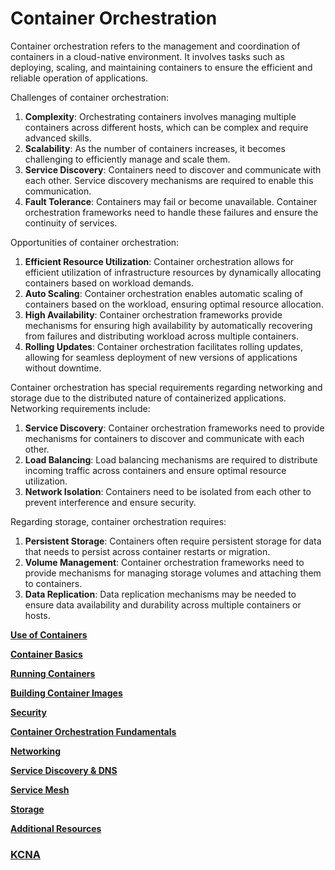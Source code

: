 # Container Orchestration

Container orchestration refers to the management and coordination of containers in a cloud-native environment. It involves tasks such as deploying, scaling, and maintaining containers to ensure the efficient and reliable operation of applications.

Challenges of container orchestration:

1. **Complexity**: Orchestrating containers involves managing multiple containers across different hosts, which can be complex and require advanced skills.
2. **Scalability**: As the number of containers increases, it becomes challenging to efficiently manage and scale them.
3. **Service Discovery**: Containers need to discover and communicate with each other. Service discovery mechanisms are required to enable this communication.
4. **Fault Tolerance**: Containers may fail or become unavailable. Container orchestration frameworks need to handle these failures and ensure the continuity of services.

Opportunities of container orchestration:

1. **Efficient Resource Utilization**: Container orchestration allows for efficient utilization of infrastructure resources by dynamically allocating containers based on workload demands.
2. **Auto Scaling**: Container orchestration enables automatic scaling of containers based on the workload, ensuring optimal resource allocation.
3. **High Availability**: Container orchestration frameworks provide mechanisms for ensuring high availability by automatically recovering from failures and distributing workload across multiple containers.
4. **Rolling Updates**: Container orchestration facilitates rolling updates, allowing for seamless deployment of new versions of applications without downtime.

Container orchestration has special requirements regarding networking and storage due to the distributed nature of containerized applications. Networking requirements include:

1. **Service Discovery**: Container orchestration frameworks need to provide mechanisms for containers to discover and communicate with each other.
2. **Load Balancing**: Load balancing mechanisms are required to distribute incoming traffic across containers and ensure optimal resource utilization.
3. **Network Isolation**: Containers need to be isolated from each other to prevent interference and ensure security.

Regarding storage, container orchestration requires:

1. **Persistent Storage**: Containers often require persistent storage for data that needs to persist across container restarts or migration.
2. **Volume Management**: Container orchestration frameworks need to provide mechanisms for managing storage volumes and attaching them to containers.
3. **Data Replication**: Data replication mechanisms may be needed to ensure data availability and durability across multiple containers or hosts.

[**Use of Containers**](https://kevinsulatra.github.io/k8snotes/kcna_notes/container_orchestration/use_of_containers.html)

[**Container Basics**](https://kevinsulatra.github.io/k8snotes/kcna_notes/container_orchestration/basics.html)

[**Running Containers**](https://kevinsulatra.github.io/k8snotes/kcna_notes/container_orchestration/running_containers.html)

[**Building Container Images**](https://kevinsulatra.github.io/k8snotes/kcna_notes/container_orchestration/building_images.html)

[**Security**](https://kevinsulatra.github.io/k8snotes/kcna_notes/container_orchestration/security.html)

[**Container Orchestration Fundamentals**](https://kevinsulatra.github.io/k8snotes/kcna_notes/container_orchestration/fundamentals.html)

[**Networking**](https://kevinsulatra.github.io/k8snotes/kcna_notes/container_orchestration/networking.html)

[**Service Discovery & DNS**](https://kevinsulatra.github.io/k8snotes/kcna_notes/container_orchestration/service_discovery.html)

[**Service Mesh**](https://kevinsulatra.github.io/k8snotes/kcna_notes/container_orchestration/service_mesh.html)

[**Storage**](https://kevinsulatra.github.io/k8snotes/kcna_notes/container_orchestration/storage.html)

[**Additional Resources**](https://kevinsulatra.github.io/k8snotes/kcna_notes/container_orchestration/additional_resources.html)

### [**KCNA**](https://kevinsulatra.github.io/k8snotes/kcna_notes/kcna.html)
